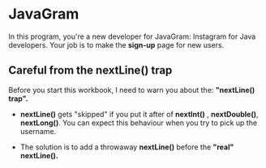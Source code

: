 # JavaGram
In this program, you're a new developer for JavaGram: Instagram for Java developers. Your job is to make the **sign-up** page for new users.

## Careful from the **nextLine()** trap

Before you start this workbook, I need to warn you about the: **"nextLine() trap".**

- **nextLine()** gets "skipped" if you put it after of **nextInt()** , **nextDouble()**, **nextLong()**. You can expect this behaviour when you try to pick up the username.

- The solution is to add a throwaway **nextLine()** before the **"real" nextLine().**